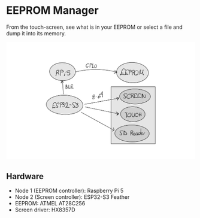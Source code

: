 # EEPROM Manager

From the touch-screen, see what is in your EEPROM or select a file and dump it into its memory.

![](docs/hardware.jpg)

## Hardware

- Node 1 (EEPROM controller): Raspberry Pi 5
- Node 2 (Screen controller): ESP32-S3 Feather
- EEPROM: ATMEL AT28C256
- Screen driver: HX8357D
